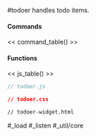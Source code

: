 #todoer handles todo items.
#### Commands
<< command_table() >>
#### Functions
<< js_table() >>

```js_removed:todoer.js
// todoer.js
```

```css_removed:todoer.css
// todoer.css
```

```html_widget_removed:todoer-widget.html
// todoer-widget.html
```

#_load #_listen #_util/core